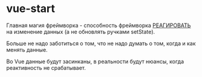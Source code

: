 # vue-start

Главная магия фреймворка - способность фреймворка [РЕАГИРОВАТЬ](https://www.youtube.com/watch?v=LV235z6qOUI) на изменение данных (а не обновлять ручками setState).

Больше не надо заботиться о том, что не надо думать о том, когда и как менять данные.

Во Vue данные будут засинканы, в реальности будут нюансы, когда реактивность не срабатывает.

